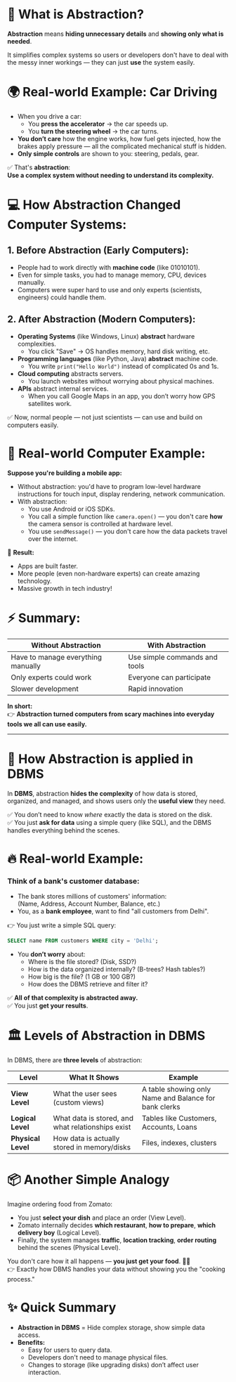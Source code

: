 # 🧠 What is **Abstraction**?

**Abstraction** means **hiding unnecessary details** and **showing only what is needed**.

It simplifies complex systems so users or developers don't have to deal with the messy inner workings — they can just **use** the system easily.

# 🌍 Real-world Example: **Car Driving**

- When you drive a car:
  - You **press the accelerator** → the car speeds up.
  - You **turn the steering wheel** → the car turns.
- **You don’t care** how the engine works, how fuel gets injected, how the brakes apply pressure — all the complicated mechanical stuff is hidden.
- **Only simple controls** are shown to you: steering, pedals, gear.

✅ That's **abstraction**:  
**Use a complex system without needing to understand its complexity.**

# 💻 How Abstraction Changed Computer Systems:

## 1. **Before Abstraction (Early Computers):**
- People had to work directly with **machine code** (like 01010101).
- Even for simple tasks, you had to manage memory, CPU, devices manually.
- Computers were super hard to use and only experts (scientists, engineers) could handle them.

## 2. **After Abstraction (Modern Computers):**
- **Operating Systems** (like Windows, Linux) **abstract** hardware complexities.
  - You click "Save" → OS handles memory, hard disk writing, etc.
- **Programming languages** (like Python, Java) **abstract** machine code.
  - You write `print("Hello World")` instead of complicated 0s and 1s.
- **Cloud computing** abstracts servers.
  - You launch websites without worrying about physical machines.
- **APIs** abstract internal services.
  - When you call Google Maps in an app, you don’t worry how GPS satellites work.

✅ Now, normal people — not just scientists — can use and build on computers easily.

# 🚀 Real-world Computer Example:

**Suppose you're building a mobile app:**
- Without abstraction: you'd have to program low-level hardware instructions for touch input, display rendering, network communication.
- With abstraction:
  - You use Android or iOS SDKs.
  - You call a simple function like `camera.open()` — you don't care **how** the camera sensor is controlled at hardware level.
  - You use `sendMessage()` — you don't care how the data packets travel over the internet.

🎯 **Result:**  
- Apps are built faster.  
- More people (even non-hardware experts) can create amazing technology.  
- Massive growth in tech industry!

# ⚡ Summary:

| Without Abstraction                  | With Abstraction                    |
|---------------------------------------|-------------------------------------|
| Have to manage everything manually    | Use simple commands and tools       |
| Only experts could work               | Everyone can participate            |
| Slower development                    | Rapid innovation                    |

**In short:**  
👉 **Abstraction turned computers from scary machines into everyday tools we all can use easily.**

---

# 💬 How **Abstraction** is applied in **DBMS**

In **DBMS**, abstraction **hides the complexity** of how data is stored, organized, and managed, and shows users only the **useful view** they need.

✅ You don’t need to know *where* exactly the data is stored on the disk.  
✅ You just **ask for data** using a simple query (like SQL), and the DBMS handles everything behind the scenes.



# 🔥 Real-world Example:

### Think of a **bank's customer database**:

- The bank stores millions of customers' information:  
  (Name, Address, Account Number, Balance, etc.)
- You, as a **bank employee**, want to find "all customers from Delhi".

👉 You just write a simple SQL query:  
```sql
SELECT name FROM customers WHERE city = 'Delhi';
```

- You **don’t worry** about:
  - Where is the file stored? (Disk, SSD?)
  - How is the data organized internally? (B-trees? Hash tables?)
  - How big is the file? (1 GB or 100 GB?)
  - How does the DBMS retrieve and filter it?

✅ **All of that complexity is abstracted away.**  
✅ You just **get your results**.



# 🏛️ Levels of Abstraction in DBMS

In DBMS, there are **three levels** of abstraction:

| Level              | What It Shows                  | Example                        |
|-----------------|---------------------------------|--------------------------------|
| **View Level**      | What the user sees (custom views) | A table showing only Name and Balance for bank clerks |
| **Logical Level**   | What data is stored, and what relationships exist | Tables like Customers, Accounts, Loans |
| **Physical Level**  | How data is actually stored in memory/disks | Files, indexes, clusters |

# 📦 Another Simple Analogy

Imagine ordering food from Zomato:

- You just **select your dish** and place an order (View Level).
- Zomato internally decides **which restaurant**, **how to prepare**, **which delivery boy** (Logical Level).
- Finally, the system manages **traffic**, **location tracking**, **order routing** behind the scenes (Physical Level).

You don't care how it all happens — **you just get your food**. 🍔🚀  
👉 Exactly how DBMS handles your data without showing you the "cooking process."

# ✨ Quick Summary

- **Abstraction in DBMS** = Hide complex storage, show simple data access.
- **Benefits:**
  - Easy for users to query data.
  - Developers don't need to manage physical files.
  - Changes to storage (like upgrading disks) don’t affect user interaction.

